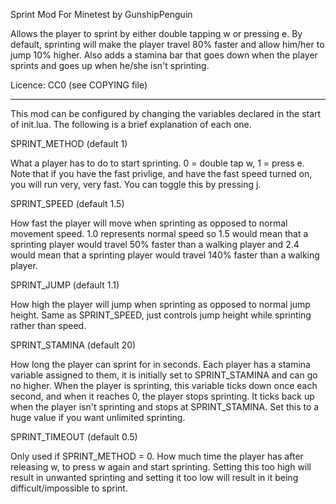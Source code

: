 Sprint Mod For Minetest by GunshipPenguin  

Allows the player to sprint by either double tapping w or pressing e. 
By default, sprinting will make the player travel 80% faster and 
allow him/her to jump 10% higher. Also adds a stamina bar that goes 
down when the player sprints and goes up when he/she isn't 
sprinting.

Licence: CC0 (see COPYING file)

---

This mod can be configured by changing the variables declared in 
the start of init.lua. The following is a brief explanation of each 
one.

SPRINT_METHOD (default 1)

What a player has to do to start sprinting. 0 = double tap w, 1 = press e.
Note that if you have the fast privlige, and have the fast 
speed turned on, you will run very, very fast. You can toggle this 
by pressing j.
 
SPRINT_SPEED (default 1.5)
 
How fast the player will move when sprinting as opposed to normal 
movement speed. 1.0 represents normal speed so 1.5 would mean that a 
sprinting player would travel 50% faster than a walking player and 
2.4 would mean that a sprinting player would travel 140% faster than 
a walking player.

SPRINT_JUMP (default 1.1)

How high the player will jump when sprinting as opposed to normal 
jump height. Same as SPRINT_SPEED, just controls jump height while 
sprinting rather than speed.

SPRINT_STAMINA (default 20)

How long the player can sprint for in seconds. Each player has a 
stamina variable assigned to them, it is initially set to 
SPRINT_STAMINA and can go no higher. When the player is sprinting, 
this variable ticks down once each second, and when it reaches 0, 
the player stops sprinting. It ticks back up when the player isn't 
sprinting and stops at SPRINT_STAMINA. Set this to a huge value if 
you want unlimited sprinting.

SPRINT_TIMEOUT (default 0.5)

Only used if SPRINT_METHOD = 0.
How much time the player has after releasing w, to press w again and 
start sprinting. Setting this too high will result in unwanted 
sprinting and setting it too low will result in it being 
difficult/impossible to sprint.
